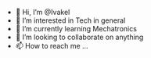 - 👋 Hi, I’m @Ivakel
- 👀 I’m interested in Tech in general
- 🌱 I’m currently learning Mechatronics
- 💞️ I’m looking to collaborate on anything
- 📫 How to reach me ...

<!---
Ivakel/Ivakel is a ✨ special ✨ repository because its `README.md` (this file) appears on your GitHub profile.
You can click the Preview link to take a look at your changes.
--->
